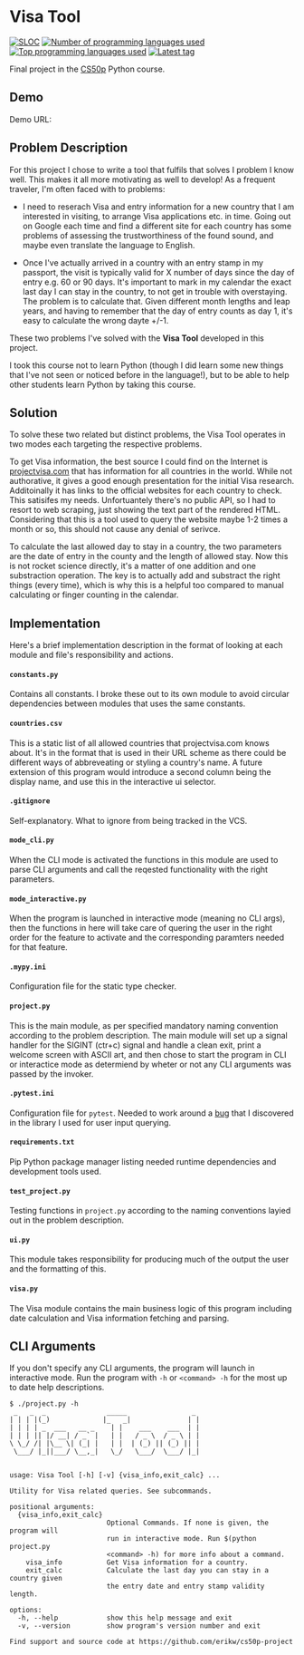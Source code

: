 # Visa Tool
[![SLOC](https://sloc.xyz/github/erikw/cs50p-project)](#)
[![Number of programming languages used](https://img.shields.io/github/languages/count/erikw/cs50p-project)](#)
[![Top programming languages used](https://img.shields.io/github/languages/top/erikw/cs50p-project)](#)
[![Latest tag](https://img.shields.io/github/v/tag/erikw/cs50p-project)](https://github.com/erikw/cs50p-project/tags)

Final project in the [CS50p](https://cs50.harvard.edu/python/2022/) Python course.

## Demo
Demo URL:

## Problem Description
For this project I chose to write a tool that fulfils that solves I problem I know well. This makes it all more motivating as well to develop! As a frequent traveler, I'm often faced with to problems:

* I need to reserach Visa and entry information for a new country that I am interested in visiting, to arrange Visa applications etc. in time. Going out on Google each time and find a different site for each country has some problems of assessing the trustworthiness of the found sound, and maybe even translate the language to English.

* Once I've actually arrived in a country with an entry stamp in my passport, the visit is typically valid for X number of days since the day of entry e.g. 60 or 90 days. It's important to mark in my calendar the exact last day I can stay in the country, to not get in trouble with overstaying. The problem is to calculate that. Given different month lengths and leap years, and having to remember that the day of entry counts as day 1, it's easy to calculate the wrong dayte +/-1.

These two problems I've solved with the **Visa Tool** developed in this project.

I took this course not to learn Python (though I did learn some new things that I've not seen or noticed before in the language!), but to be able to help other students learn Python by taking this course.

## Solution
To solve these two related but distinct problems, the Visa Tool operates in two modes each targeting the respective problems.

To get Visa information, the best source I could find on the Internet is [projectvisa.com](https://www.projectvisa.com/) that has information for all countries in the world. While not authorative, it gives a good enough presentation for the initial Visa research. Additoinally it has links to the official websites for each country to check. This satisifes my needs. Unfortuantely there's no public API, so I had to resort to web scraping, just showing the text part of the rendered HTML. Considering that this is a tool used to query the website maybe 1-2 times a month or so, this should not cause any denial of serivce.

To calculate the last allowed day to stay in a country, the two parameters are the date of entry in the county and the length of allowed stay. Now this is not rocket science directly, it's a matter of one addition and one substraction operation. The key is to actually add and substract the right things (every time), which is why this is a helpful too compared to manual calculating or finger counting in the calendar.

## Implementation
Here's a brief implementation description in the format of looking at each module and file's responsibility and actions.

#### `constants.py`
Contains all constants. I broke these out to its own module to avoid circular dependencies between modules that uses the same constants.

#### `countries.csv`
This is a static list of all allowed countries that projectvisa.com knows about. It's in the format that is used in their URL scheme as there could be different ways of abbreveating or styling a country's name. A future extension of this program would introduce a second column being the display name, and use this in the interactive ui selector.

#### `.gitignore`
Self-explanatory. What to ignore from being tracked in the VCS.

#### `mode_cli.py`
When the CLI mode is activated the functions in this module are used to parse CLI arguments and call the reqested functionality with the right parameters.

#### `mode_interactive.py`
When the program is launched in interactive mode (meaning no CLI args), then the functions in here will take care of quering the user in the right order for the feature to activate and the corresponding paramters needed for that feature.


#### `.mypy.ini`
Configuration file for the static type checker.

#### `project.py`
This is the main module, as per specified mandatory naming convention according to the problem description. The main module will set up a signal handler for the SIGINT (ctr+c) signal and handle a clean exit, print a welcome screen with ASCII art, and then chose to start the program in CLI or interactice mode as determiend by wheter or not any CLI arguments was passed by the invoker.


#### `.pytest.ini`
Configuration file for `pytest`. Needed to work around a [bug](https://github.com/Exahilosys/survey/issues/38) that I discovered in the library I used for user input querying.


#### `requirements.txt`
Pip Python package manager listing needed runtime dependencies and development tools used.


#### `test_project.py`
Testing functions in `project.py` according to the naming conventions layied out in the problem description.

#### `ui.py`
This module takes responsibility for producing much of the output the user and the formatting of this.


#### `visa.py`
The Visa module contains the main business logic of this program including date calculation and Visa information fetching and parsing.

## CLI Arguments
If you don't specify any CLI arguments, the program will launch in interactive mode. Run the program with `-h` or `<command> -h` for the most up to date help descriptions.


```command
$ ./project.py -h
 _   _  _               _____                _
| | | |(_)             |_   _|              | |
| | | | _  ___   __ _    | |    ___    ___  | |
| | | || |/ __| / _` |   | |   / _ \  / _ \ | |
\ \_/ /| |\__ \| (_| |   | |  | (_) || (_) || |
 \___/ |_||___/ \__,_|   \_/   \___/  \___/ |_|


usage: Visa Tool [-h] [-v] {visa_info,exit_calc} ...

Utility for Visa related queries. See subcommands.

positional arguments:
  {visa_info,exit_calc}
                        Optional Commands. If none is given, the program will
                        run in interactive mode. Run $(python project.py
                        <command> -h) for more info about a command.
    visa_info           Get Visa information for a country.
    exit_calc           Calculate the last day you can stay in a country given
                        the entry date and entry stamp validity length.

options:
  -h, --help            show this help message and exit
  -v, --version         show program's version number and exit

Find support and source code at https://github.com/erikw/cs50p-project
```

